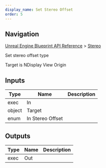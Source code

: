 ```yaml
---
display_name: Set Stereo Offset
order: 5
---
```

## Navigation

[Unreal Engine Blueprint API Reference](https://dev.epicgames.com/documentation/en-us/unreal-engine/BlueprintAPI) > [Stereo](https://dev.epicgames.com/documentation/en-us/unreal-engine/BlueprintAPI/Stereo)

Set stereo offset type

Target is NDisplay View Origin

## Inputs

| Type | Name | Description |
| --- | --- | --- |
| exec | In |  |
| object | Target |  |
| enum | In Stereo Offset |  |

## Outputs

| Type | Name | Description |
| --- | --- | --- |
| exec | Out |  |
